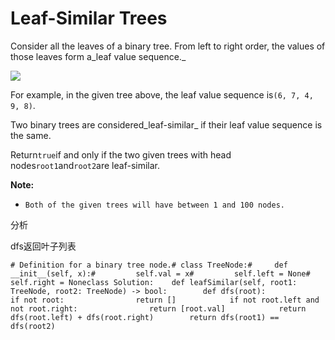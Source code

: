 # Leaf-Similar Trees

Consider all the leaves of a binary tree. From left to right order, the values of those leaves form a_leaf value sequence._

![](https://s3-lc-upload.s3.amazonaws.com/uploads/2018/07/16/tree.png)

For example, in the given tree above, the leaf value sequence is`(6, 7, 4, 9, 8)`.

Two binary trees are considered_leaf-similar_ if their leaf value sequence is the same.

Return`true`if and only if the two given trees with head nodes`root1`and`root2`are leaf-similar.

**Note:**

* ```text
  Both of the given trees will have between 1 and 100 nodes.
  ```

分析

dfs返回叶子列表

```text
# Definition for a binary tree node.# class TreeNode:#     def __init__(self, x):#         self.val = x#         self.left = None#         self.right = Noneclass Solution:    def leafSimilar(self, root1: TreeNode, root2: TreeNode) -> bool:        def dfs(root):            if not root:                return []            if not root.left and not root.right:                return [root.val]            return dfs(root.left) + dfs(root.right)        return dfs(root1) == dfs(root2)
```

